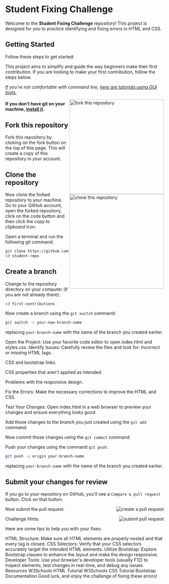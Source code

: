 # Student Fixing Challenge

Welcome to the **Student Fixing Challenge** repository! This project is designed for you to practice identifying and fixing errors in HTML and CSS. 

## Getting Started

Follow these steps to get started:

This project aims to simplify and guide the way beginners make their first contribution. If you are looking to make your first contribution, follow the steps below.

_If you're not comfortable with command line, [here are tutorials using GUI tools.](#tutorials-using-other-tools)_

<img align="right" width="300" src="https://firstcontributions.github.io/assets/Readme/fork.png" alt="fork this repository" />

#### If you don't have git on your machine, [install it](https://docs.github.com/en/get-started/quickstart/set-up-git).

## Fork this repository

Fork this repository by clicking on the fork button on the top of this page.
This will create a copy of this repository in your account.

## Clone the repository

<img align="right" width="300" src="https://firstcontributions.github.io/assets/Readme/clone.png" alt="clone this repository" />

Now clone the forked repository to your machine. Go to your GitHub account, open the forked repository, click on the code button and then click the _copy to clipboard_ icon.

Open a terminal and run the following git command:
   
   ```bash
   git clone https://github.com/yotor/student-repo.git
   cd student-repo
   ```
## Create a branch

Change to the repository directory on your computer (if you are not already there):

```bash
cd first-contributions
```

Now create a branch using the `git switch` command:

```bash
git switch -c your-new-branch-name
```
replacing `your-branch-name` with the name of the branch you created earlier.

Open the Project: Use your favorite code editor to open index.html and styles.css.
Identify Issues: Carefully review the files and look for:
Incorrect or missing HTML tags.

CSS and bootstrap links.

CSS properties that aren't applied as intended.

Problems with the responsive design.

Fix the Errors: Make the necessary corrections to improve the HTML and CSS.

Test Your Changes: Open index.html in a web browser to preview your changes and ensure everything looks good.

Add those changes to the branch you just created using the `git add` command:

Now commit those changes using the `git commit` command:

Push your changes using the command `git push`:

```bash
git push -u origin your-branch-name
```

replacing `your-branch-name` with the name of the branch you created earlier.

## Submit your changes for review

If you go to your repository on GitHub, you'll see a `Compare & pull request` button. Click on that button.

<img style="float: right;" src="https://firstcontributions.github.io/assets/Readme/compare-and-pull.png" alt="create a pull request" />

Now submit the pull request.

<img style="float: right;" src="https://firstcontributions.github.io/assets/Readme/submit-pull-request.png" alt="submit pull request" />

Challenge Hints:

Here are some tips to help you with your fixes:

HTML Structure: Make sure all HTML elements are properly nested and that every tag is closed.
CSS Selectors: Verify that your CSS selectors accurately target the intended HTML elements.
Utilize Bootstrap: Explore Bootstrap classes to enhance the layout and make the design responsive.
Developer Tools: Use your browser's developer tools (usually F12) to inspect elements, test changes in real-time, and debug any issues.
Resources
W3Schools HTML Tutorial
W3Schools CSS Tutorial
Bootstrap Documentation
Good luck, and enjoy the challenge of fixing these errors!
